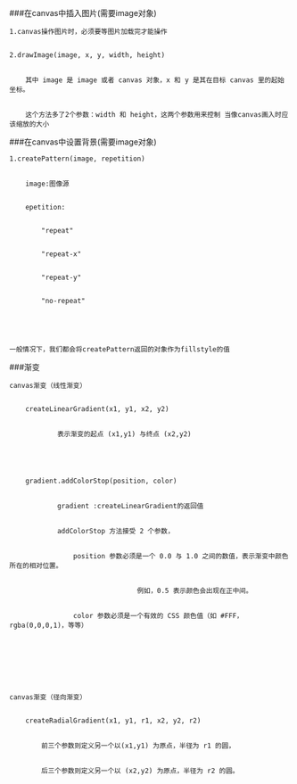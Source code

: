 ###在canvas中插入图片(需要image对象)


	1.canvas操作图片时，必须要等图片加载完才能操作


	2.drawImage(image, x, y, width, height)


		其中 image 是 image 或者 canvas 对象，x 和 y 是其在目标 canvas 里的起始坐标。


		这个方法多了2个参数：width 和 height，这两个参数用来控制 当像canvas画入时应该缩放的大小








###在canvas中设置背景(需要image对象)


	1.createPattern(image, repetition)


		image:图像源


		epetition:


			"repeat" 


			"repeat-x" 


			"repeat-y" 


			"no-repeat" 


			


	一般情况下，我们都会将createPattern返回的对象作为fillstyle的值


			


###渐变


	canvas渐变（线性渐变）


		createLinearGradient(x1, y1, x2, y2)


				表示渐变的起点 (x1,y1) 与终点 (x2,y2)


					


		gradient.addColorStop(position, color)


				gradient :createLinearGradient的返回值


				addColorStop 方法接受 2 个参数，


					position 参数必须是一个 0.0 与 1.0 之间的数值，表示渐变中颜色所在的相对位置。


									例如，0.5 表示颜色会出现在正中间。


					color 参数必须是一个有效的 CSS 颜色值（如 #FFF， rgba(0,0,0,1)，等等）


				


	


	canvas渐变（径向渐变）	


		createRadialGradient(x1, y1, r1, x2, y2, r2)


			前三个参数则定义另一个以(x1,y1) 为原点，半径为 r1 的圆，


			后三个参数则定义另一个以 (x2,y2) 为原点，半径为 r2 的圆。


			


		